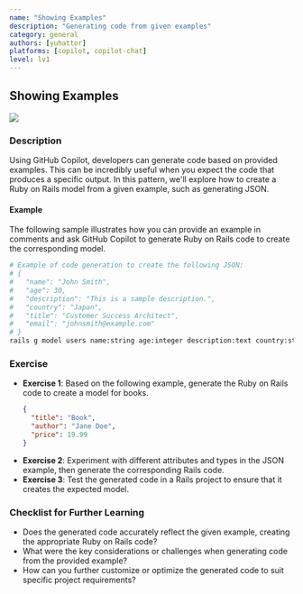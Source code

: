 ```yaml
---
name: "Showing Examples"
description: "Generating code from given examples"
category: general
authors: [yuhattor] 
platforms: [copilot, copilot-chat]
level: lv1
---
```


## Showing Examples

[<img src="https://img.shields.io/badge/Lv1-Early_Stage_Pattern-blue">](https://github.com/orgs/AI-Native-Development/projects/1/)

### Description

Using GitHub Copilot, developers can generate code based on provided examples. This can be incredibly useful when you expect the code that produces a specific output. In this pattern, we'll explore how to create a Ruby on Rails model from a given example, such as generating JSON.

#### Example

The following sample illustrates how you can provide an example in comments and ask GitHub Copilot to generate Ruby on Rails code to create the corresponding model.

```bash
# Example of code generation to create the following JSON:
# {
#   "name": "John Smith",
#   "age": 30,
#   "description": "This is a sample description.",
#   "country": "Japan",
#   "title": "Customer Success Architect",
#   "email": "johnsmith@example.com"
# }
rails g model users name:string age:integer description:text country:string title:string email:string
```

### Exercise

- **Exercise 1**: Based on the following example, generate the Ruby on Rails code to create a model for books.
  ```json
  {
    "title": "Book",
    "author": "Jane Doe",
    "price": 19.99
  }
  ```
- **Exercise 2**: Experiment with different attributes and types in the JSON example, then generate the corresponding Rails code.
- **Exercise 3**: Test the generated code in a Rails project to ensure that it creates the expected model.

### Checklist for Further Learning

- Does the generated code accurately reflect the given example, creating the appropriate Ruby on Rails code?
- What were the key considerations or challenges when generating code from the provided example?
- How can you further customize or optimize the generated code to suit specific project requirements?
